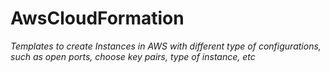 # AwsCloudFormation
 
_Templates to create Instances in AWS with different type of configurations, such as open ports, choose key pairs, type of instance, etc_
 


